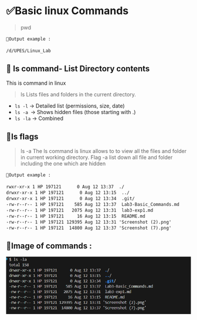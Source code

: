 # ✅Basic linux Commands
> pwd
```
📌Output example :

/d/UPES/Linux_Lab
```

## 🚀 Is command- List Directory contents
This is command in linux


> ls
Lists files and folders in the current directory.

- `ls -l` → Detailed list (permissions, size, date)
- `ls -a `→ Shows hidden files (those starting with .)
- `ls -la` → Combined


## 🚀Is flags

> ls -a
The ls command is linux allows to to view all the files and folder in current working directory. Flag -a list down all file and folder including the one which are hidden


```
📌Output example :

rwxr-xr-x 1 HP 197121      0 Aug 12 13:37  ./
drwxr-xr-x 1 HP 197121      0 Aug 12 13:15  ../
drwxr-xr-x 1 HP 197121      0 Aug 12 13:34  .git/
-rw-r--r-- 1 HP 197121    585 Aug 12 13:37  Lab3-Basic_Commands.md
-rw-r--r-- 1 HP 197121   2075 Aug 12 13:31  lab3-exp1.md
-rw-r--r-- 1 HP 197121     16 Aug 12 13:15  README.md
-rw-r--r-- 1 HP 197121 129395 Aug 12 13:31 'Screenshot (2).png'
-rw-r--r-- 1 HP 197121  14800 Aug 12 13:37 'Screenshot (7).png'

```
## 📸Image of commands :  

![alt text](<Screenshot (8).png>)